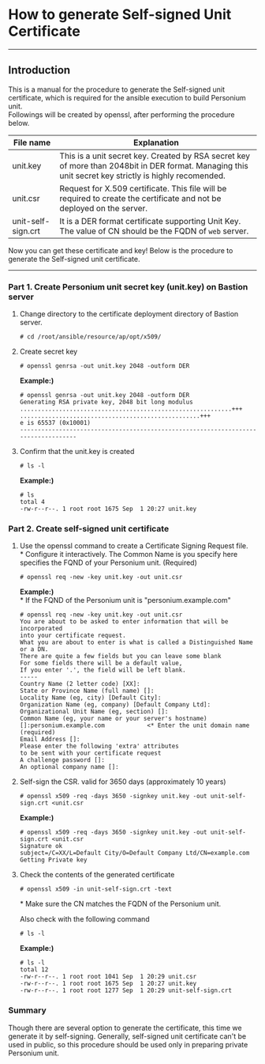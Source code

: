 # How to generate Self-signed Unit Certificate

-------------------------------------------------

## Introduction

This is a manual for the procedure to generate the Self-signed unit certificate, which is required for the ansible execution to build Personium unit.  
Followings will be created by openssl, after performing the procedure below.

| File name | Explanation |
|---|---|
|unit.key             |This is a unit secret key. Created by RSA secret key of more than 2048bit in DER format. Managing this unit secret key strictly is highly recomended.|
|unit.csr             |Request for X.509 certificate. This file will be required to create the certificate and not be deployed on the server. |
|unit-self-sign.crt   |It is a DER format certificate supporting Unit Key. The value of CN should be the FQDN of `web` server. |

Now you can get these certificate and key! Below is the procedure to generate the Self-signed unit certificate.

---------------------------------------

### Part 1. Create Personium unit secret key (unit.key) on Bastion server

1. Change directory to the certificate deployment directory of Bastion server.

    ```console
    # cd /root/ansible/resource/ap/opt/x509/
    ```

1. Create secret key

    ```console
    # openssl genrsa -out unit.key 2048 -outform DER
    ```  

    **Example:)**

    ```console
    # openssl genrsa -out unit.key 2048 -outform DER
    Generating RSA private key, 2048 bit long modulus
    ............................................................+++
    ...................................................+++
    e is 65537 (0x10001)
    -----------------------------------------------------------------------------------
    ```

1. Confirm that the unit.key is created

    ```console
    # ls -l
    ```

    **Example:)**

    ```console
    # ls
    total 4
    -rw-r--r--. 1 root root 1675 Sep  1 20:27 unit.key
    ```

### Part 2. Create self-signed unit certificate

1. Use the openssl command to create a Certificate Signing Request file.  
    \* Configure it interactively. The Common Name is you specify here specifies the FQND of your Personium unit. (Required)

    ```console
    # openssl req -new -key unit.key -out unit.csr
    ```

    **Example:)**  
    \* If the FQND of the Personium unit is "personium.example.com"

    ```console
    # openssl req -new -key unit.key -out unit.csr
    You are about to be asked to enter information that will be incorporated
    into your certificate request.
    What you are about to enter is what is called a Distinguished Name or a DN.
    There are quite a few fields but you can leave some blank
    For some fields there will be a default value,
    If you enter '.', the field will be left blank.
    -----
    Country Name (2 letter code) [XX]:
    State or Province Name (full name) []:
    Locality Name (eg, city) [Default City]:
    Organization Name (eg, company) [Default Company Ltd]:
    Organizational Unit Name (eg, section) []:
    Common Name (eg, your name or your server's hostname) []:personium.example.com            <* Enter the unit domain name (required)
    Email Address []:
    Please enter the following 'extra' attributes
    to be sent with your certificate request
    A challenge password []:
    An optional company name []:

    ```

1. Self-sign the CSR. valid for 3650 days (approximately 10 years)


    ```console
    # openssl x509 -req -days 3650 -signkey unit.key -out unit-self-sign.crt <unit.csr
    ```

    **Example:)**

    ```console
    # openssl x509 -req -days 3650 -signkey unit.key -out unit-self-sign.crt <unit.csr
    Signature ok
    subject=/C=XX/L=Default City/O=Default Company Ltd/CN=example.com
    Getting Private key

    ```

1. Check the contents of the generated certificate

    ```console
    # openssl x509 -in unit-self-sign.crt -text
    ```  
    \* Make sure the CN matches the FQDN of the Personium unit.

    Also check with the following command

    ```console
    # ls -l
    ```   

    **Example:)**

    ```console
    # ls -l
    total 12
    -rw-r--r--. 1 root root 1041 Sep  1 20:29 unit.csr
    -rw-r--r--. 1 root root 1675 Sep  1 20:27 unit.key
    -rw-r--r--. 1 root root 1277 Sep  1 20:29 unit-self-sign.crt
    ```

### Summary

Though there are several option to generate the certificate, this time we generate it by self-signing.
Generally, self-signed unit certificate can't be used in public, so this procedure should be used only in preparing private Personium unit.
